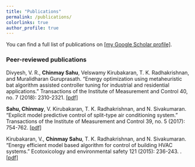 ```yaml
---
title: "Publications"
permalink: /publications/
colorlinks: true
author_profile: true
---
```


You can find a full list of publications on [[my Google Scholar profile]](https://scholar.google.com/citations?user=cIViJoUAAAAJ&hl=en).


### Peer-reviewed publications
Divyesh, V. R., **Chinmay Sahu**, Velswamy Kirubakaran, T. K. Radhakrishnan, and Muralidharan Guruprasath. “Energy optimization using metaheuristic bat algorithm assisted controller tuning for industrial and residential applications.” Transactions of the Institute of Measurement and Control 40, no. 7 (2018): 2310-2321. [[pdf]](https://doi.org/10.1177/0142331217701538)

**Sahu, Chinmay**, V. Kirubakaran, T. K. Radhakrishnan, and N. Sivakumaran. “Explicit model predictive control of split-type air conditioning system.” Transactions of the Institute of Measurement and Control 39, no. 5 (2017): 754-762. [[pdf]](https://doi.org/10.1177%2F0142331215619976)

Kirubakaran, V., **Chinmay Sahu**, T. K. Radhakrishnan, and N. Sivakumaran. “Energy efficient model based algorithm for control of building HVAC systems.” Ecotoxicology and environmental safety 121 (2015): 236-243. . [[pdf]](https://doi.org/10.1016/j.ecoenv.2015.03.027)


